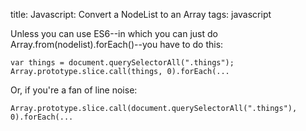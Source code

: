 title: Javascript: Convert a NodeList to an Array
tags: javascript

Unless you can use ES6--in which you can just do Array.from(nodelist).forEach()--you have to do this:

    var things = document.querySelectorAll(".things");
    Array.prototype.slice.call(things, 0).forEach(...

Or, if you're a fan of line noise:

    Array.prototype.slice.call(document.querySelectorAll(".things"), 0).forEach(...
